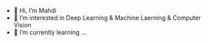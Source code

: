 - 👋 Hi, I’m Mahdi
- 👀 I’m interested in Deep Learning & Machine Laerning & Computer Vision
- 🌱 I’m currently learning ...
